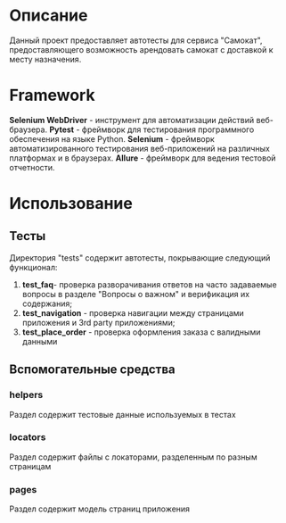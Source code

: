# Описание

Данный проект предоставляет автотесты для сервиса "Самокат", предоставляющего возможность арендовать самокат с доставкой к месту назначения.

# Framework
**Selenium WebDriver** - инструмент для автоматизации действий веб-браузера.
**Pytest** - фреймворк для тестирования программного обеспечения на языке Python.
**Selenium** - фреймворк автоматизированного тестирования веб-приложений на различных платформах и в браузерах. 
**Allure** - фреймворк для ведения тестовой отчетности.

# Использование
## Тесты
Директория "tests" содержит автотесты, покрывающие следующий функционал:
1. **test_faq**- проверка разворачивания ответов на часто задаваемые вопросы в разделе "Вопросы о важном" и верификация их содержания;
2. **test_navigation** - проверка навигации между страницами приложения и 3rd party приложениями;
3. **test_place_order** - проверка оформления заказа с валидными данными

## Вспомогательные средства
### helpers
Раздел содержит тестовые данные используемых в тестах
### locators
Раздел содержит файлы с локаторами, разделенным по разным страницам
### pages
Раздел содержит модель страниц приложения
